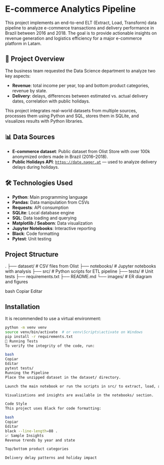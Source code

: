 # E-commerce Analytics Pipeline

This project implements an end-to-end ELT (Extract, Load, Transform) data pipeline to analyze e-commerce transactions and delivery performance in Brazil between 2016 and 2018. The goal is to provide actionable insights on revenue generation and logistics efficiency for a major e-commerce platform in Latam.

## 🚀 Project Overview

The business team requested the Data Science department to analyze two key aspects:

- **Revenue**: total income per year, top and bottom product categories, revenue by state.
- **Delivery**: delays, differences between estimated vs. actual delivery dates, correlation with public holidays.

This project integrates real-world datasets from multiple sources, processes them using Python and SQL, stores them in SQLite, and visualizes results with Python libraries.

## 📊 Data Sources

- **E-commerce dataset**: Public dataset from Olist Store with over 100k anonymized orders made in Brazil (2016–2018).
- **Public Holidays API**: [`https://date.nager.at`](https://date.nager.at) — used to analyze delivery delays during holidays.

## 🛠️ Technologies Used

- **Python**: Main programming language
- **Pandas**: Data manipulation from CSVs
- **Requests**: API consumption
- **SQLite**: Local database engine
- **SQL**: Data loading and querying
- **Matplotlib / Seaborn**: Data visualization
- **Jupyter Notebooks**: Interactive reporting
- **Black**: Code formatting
- **Pytest**: Unit testing

##  Project Structure
.
├── dataset/ # CSV files from Olist
├── notebooks/ # Jupyter notebooks with analysis
├── src/ # Python scripts for ETL pipeline
├── tests/ # Unit tests
├── requirements.txt
├── README.md
└── images/ # ER diagram and figures

bash
Copiar
Editar

##  Installation

It is recommended to use a virtual environment:

```bash
python -m venv venv
source venv/bin/activate  # or venv\Scripts\activate on Windows
pip install -r requirements.txt
🧪 Running Tests
To verify the integrity of the code, run:

bash
Copiar
Editar
pytest tests/
Running the Pipeline
Place the unzipped dataset in the dataset/ directory.

Launch the main notebook or run the scripts in src/ to extract, load, and transform the data.

Visualizations and insights are available in the notebooks/ section.

Code Style
This project uses Black for code formatting:

bash
Copiar
Editar
black --line-length=88 .
📈 Sample Insights
Revenue trends by year and state

Top/bottom product categories

Delivery delay patterns and holiday impact
